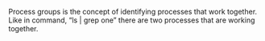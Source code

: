 Process groups is the concept of identifying processes that work together. Like in command,
“ls | grep one” there are two processes that are working together.